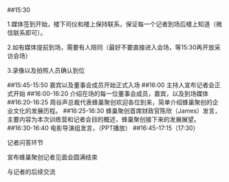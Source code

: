 ##15:30 

1.媒体签到开始，楼下司仪和楼上保持联系，保证每一个记者到场后楼上知道（微信联系即可）。

2.如有媒体提前到场，需要有人陪同（最好不要直接进入会场，等15:30再开放采访会场）

3.录像以及拍照人员确认到位

##15:45-15:50
嘉宾以及董事会成员开始正式入场
##16:00 
主持人宣布记者会正式开始
##16:00-16:20
介绍在场的每一位董事会成员，嘉宾，以及到场媒体
##16:20-16:25
周谷声总裁代表蜂巢聚创欢迎各位到来，简单介绍蜂巢聚创的企业文化的发展历程。
##16:25-16:30
蜂巢聚创首席财政官陈欣（James）发言，主要内容为本次训练营和记者会目的概述，蜂巢聚创接下来的发展展望。
##16:30-16:40
电影导演组发言，（PPT播放）
##16:45-17:15（17:30）

记者问答环节

宣布蜂巢聚创记者见面会圆满结束

与记者的后续交流
